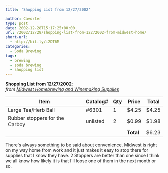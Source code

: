```yaml
---
title: 'Shopping List from 12/27/2002'

author: Cavorter
type: post
date: 2002-12-28T15:17:25+00:00
url: /2002/12/28/shopping-list-from-12272002-from-midwest-home/
short-url:
  - http://bit.ly/i2DT6M
categories:
  - Soda Brewing
tags:
  - brewing
  - soda brewing
  - shopping list
---
```

**Shopping List from 12/27/2002**:<br /> _from [Midwest Homebrewing and Winemaking Supplies](http://www.midwestsupplies.com/)_

Item | Catalog# | Qty | Price | Total
--- | --- | --- | --- | ---
Large Tea/Herb Ball | #6301 | 1 | $4.25 | $4.25
Rubber stoppers for the Carboy | unlisted | 2 | $0.99 | $1.98
&nbsp; | &nbsp; | &nbsp; | **Total** | $6.23
  
There's always something to be said about convenience. Midwest is right on my way home from work and it just makes it easy to stop there for supplies that I know they have. 2 Stoppers are better than one since I think we all know how likely it is that I'll loose one of them in the next month or so.